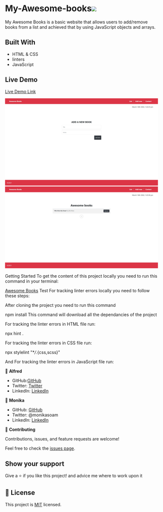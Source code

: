 # My-Awesome-books![](https://img.shields.io/badge/Microverse-blueviolet)


My Awesome Books is a basic website that allows users to add/remove books from a list and achieved that by using JavaScript objects and arrays.


## Built With

- HTML & CSS
- linters
- JavaScript



## Live Demo
[Live Demo Link](https://alfredbis29.github.io/Awesome-Book-Module2/)

![Screenshot](./assets/Add-Page.png)
![Book-List](./assets/Book-List.png)

Getting Started
To get the content of this project locally you need to run this command in your terminal:

[Awesome Books](https://github.com/Alfredbis29/Awesome-Book-Module2.git)
Test For tracking linter errors locally you need to follow these steps:

After cloning the project you need to run this command

npm install This command will download all the dependancies of the project

For tracking the linter errors in HTML file run:

npx hint .

For tracking the linter errors in CSS file run:

npx stylelint "\*_/_.{css,scss}"

And For tracking the linter errors in JavaScript file run:


👤 **Alfred**
- GitHub:[GitHub](https://github.com/Alfredbis29)
- Twitter: [Twitter](https://twitter.com/AlfredBisimwa1
)
- LinkedIn: [LinkedIn](https://www.linkedin.com/in/kalumuna-bisimwa-0501a81a8/)


👤 **Monika**

- GitHub: [GitHub](https://github.com/monika-soam)
- Twitter: @monikasoam
- LinkedIn: [LinkedIn](linkedin.com/in/monika-soam-✓-16b59925)


🤝 **Contributing**

Contributions, issues, and feature requests are welcome!

Feel free to check the [issues page](https://github.com/monika-soam/My-Awesome-books/issues).

## Show your support

Give a ⭐️ if you like this project! and advice me where to work upon it


## 📝 License

This project is [MIT](./MIT.md) licensed.

